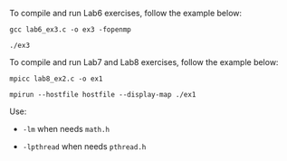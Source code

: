 To compile and run Lab6 exercises, follow the example below: 

`gcc lab6_ex3.c -o ex3 -fopenmp` 

`./ex3`

To compile and run Lab7 and Lab8 exercises, follow the example below: 

`mpicc lab8_ex2.c -o ex1` 

`mpirun --hostfile hostfile --display-map ./ex1`


Use:
- `-lm` when needs `math.h`

- `-lpthread` when needs `pthread.h`